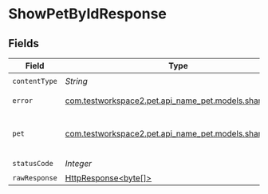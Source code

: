 # ShowPetByIdResponse


## Fields

| Field                                                                                                                    | Type                                                                                                                     | Required                                                                                                                 | Description                                                                                                              |
| ------------------------------------------------------------------------------------------------------------------------ | ------------------------------------------------------------------------------------------------------------------------ | ------------------------------------------------------------------------------------------------------------------------ | ------------------------------------------------------------------------------------------------------------------------ |
| `contentType`                                                                                                            | *String*                                                                                                                 | :heavy_check_mark:                                                                                                       | N/A                                                                                                                      |
| `error`                                                                                                                  | [com.testworkspace2.pet.api_name_pet.models.shared.Error](../../models/shared/Error.md)                                  | :heavy_minus_sign:                                                                                                       | unexpected error                                                                                                         |
| `pet`                                                                                                                    | [com.testworkspace2.pet.api_name_pet.models.shared.Pet](../../models/shared/Pet.md)                                      | :heavy_minus_sign:                                                                                                       | Expected response to a valid request                                                                                     |
| `statusCode`                                                                                                             | *Integer*                                                                                                                | :heavy_check_mark:                                                                                                       | N/A                                                                                                                      |
| `rawResponse`                                                                                                            | [HttpResponse<byte[]>](https://docs.oracle.com/en/java/javase/11/docs/api/java.net.http/java/net/http/HttpResponse.html) | :heavy_minus_sign:                                                                                                       | N/A                                                                                                                      |
